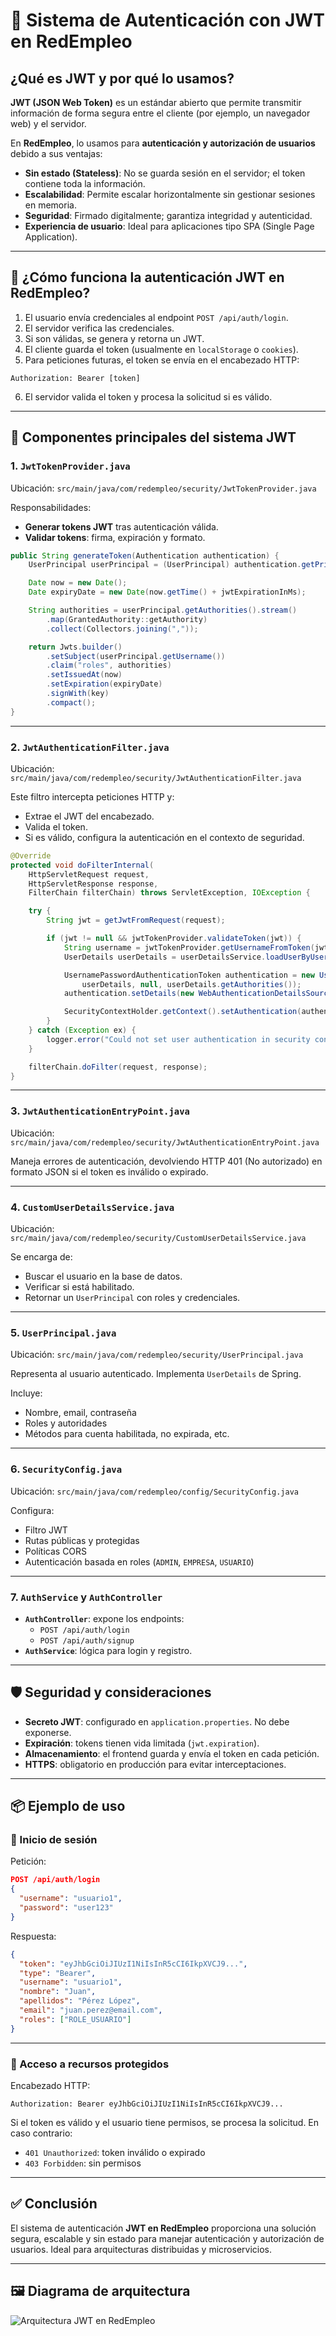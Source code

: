 # 🔐 Sistema de Autenticación con JWT en RedEmpleo

## ¿Qué es JWT y por qué lo usamos?

**JWT (JSON Web Token)** es un estándar abierto que permite transmitir información de forma segura entre el cliente (por ejemplo, un navegador web) y el servidor.

En **RedEmpleo**, lo usamos para **autenticación y autorización de usuarios** debido a sus ventajas:

- **Sin estado (Stateless)**: No se guarda sesión en el servidor; el token contiene toda la información.
- **Escalabilidad**: Permite escalar horizontalmente sin gestionar sesiones en memoria.
- **Seguridad**: Firmado digitalmente; garantiza integridad y autenticidad.
- **Experiencia de usuario**: Ideal para aplicaciones tipo SPA (Single Page Application).

---

## 🔀 ¿Cómo funciona la autenticación JWT en RedEmpleo?

1. El usuario envía credenciales al endpoint `POST /api/auth/login`.
2. El servidor verifica las credenciales.
3. Si son válidas, se genera y retorna un JWT.
4. El cliente guarda el token (usualmente en `localStorage` o `cookies`).
5. Para peticiones futuras, el token se envía en el encabezado HTTP:

```
Authorization: Bearer [token]
```

6. El servidor valida el token y procesa la solicitud si es válido.

---

## 🧹 Componentes principales del sistema JWT

### 1. `JwtTokenProvider.java`

Ubicación: `src/main/java/com/redempleo/security/JwtTokenProvider.java`

Responsabilidades:

- **Generar tokens JWT** tras autenticación válida.
- **Validar tokens**: firma, expiración y formato.

```java
public String generateToken(Authentication authentication) {
    UserPrincipal userPrincipal = (UserPrincipal) authentication.getPrincipal();

    Date now = new Date();
    Date expiryDate = new Date(now.getTime() + jwtExpirationInMs);

    String authorities = userPrincipal.getAuthorities().stream()
        .map(GrantedAuthority::getAuthority)
        .collect(Collectors.joining(","));

    return Jwts.builder()
        .setSubject(userPrincipal.getUsername())
        .claim("roles", authorities)
        .setIssuedAt(now)
        .setExpiration(expiryDate)
        .signWith(key)
        .compact();
}
```

---

### 2. `JwtAuthenticationFilter.java`

Ubicación: `src/main/java/com/redempleo/security/JwtAuthenticationFilter.java`

Este filtro intercepta peticiones HTTP y:

- Extrae el JWT del encabezado.
- Valida el token.
- Si es válido, configura la autenticación en el contexto de seguridad.

```java
@Override
protected void doFilterInternal(
    HttpServletRequest request,
    HttpServletResponse response,
    FilterChain filterChain) throws ServletException, IOException {

    try {
        String jwt = getJwtFromRequest(request);

        if (jwt != null && jwtTokenProvider.validateToken(jwt)) {
            String username = jwtTokenProvider.getUsernameFromToken(jwt);
            UserDetails userDetails = userDetailsService.loadUserByUsername(username);

            UsernamePasswordAuthenticationToken authentication = new UsernamePasswordAuthenticationToken(
                userDetails, null, userDetails.getAuthorities());
            authentication.setDetails(new WebAuthenticationDetailsSource().buildDetails(request));

            SecurityContextHolder.getContext().setAuthentication(authentication);
        }
    } catch (Exception ex) {
        logger.error("Could not set user authentication in security context", ex);
    }

    filterChain.doFilter(request, response);
}
```

---

### 3. `JwtAuthenticationEntryPoint.java`

Ubicación: `src/main/java/com/redempleo/security/JwtAuthenticationEntryPoint.java`

Maneja errores de autenticación, devolviendo HTTP 401 (No autorizado) en formato JSON si el token es inválido o expirado.

---

### 4. `CustomUserDetailsService.java`

Ubicación: `src/main/java/com/redempleo/security/CustomUserDetailsService.java`

Se encarga de:

- Buscar el usuario en la base de datos.
- Verificar si está habilitado.
- Retornar un `UserPrincipal` con roles y credenciales.

---

### 5. `UserPrincipal.java`

Ubicación: `src/main/java/com/redempleo/security/UserPrincipal.java`

Representa al usuario autenticado. Implementa `UserDetails` de Spring.

Incluye:

- Nombre, email, contraseña
- Roles y autoridades
- Métodos para cuenta habilitada, no expirada, etc.

---

### 6. `SecurityConfig.java`

Ubicación: `src/main/java/com/redempleo/config/SecurityConfig.java`

Configura:

- Filtro JWT
- Rutas públicas y protegidas
- Políticas CORS
- Autenticación basada en roles (`ADMIN`, `EMPRESA`, `USUARIO`)

---

### 7. `AuthService` y `AuthController`

- **`AuthController`**: expone los endpoints:
    - `POST /api/auth/login`
    - `POST /api/auth/signup`
- **`AuthService`**: lógica para login y registro.

---

## 🛡️ Seguridad y consideraciones

- **Secreto JWT**: configurado en `application.properties`. No debe exponerse.
- **Expiración**: tokens tienen vida limitada (`jwt.expiration`).
- **Almacenamiento**: el frontend guarda y envía el token en cada petición.
- **HTTPS**: obligatorio en producción para evitar interceptaciones.

---

## 📦 Ejemplo de uso

### 🔑 Inicio de sesión

Petición:

```json
POST /api/auth/login
{
  "username": "usuario1",
  "password": "user123"
}
```

Respuesta:

```json
{
  "token": "eyJhbGciOiJIUzI1NiIsInR5cCI6IkpXVCJ9...",
  "type": "Bearer",
  "username": "usuario1",
  "nombre": "Juan",
  "apellidos": "Pérez López",
  "email": "juan.perez@email.com",
  "roles": ["ROLE_USUARIO"]
}
```

---

### 🔐 Acceso a recursos protegidos

Encabezado HTTP:

```
Authorization: Bearer eyJhbGciOiJIUzI1NiIsInR5cCI6IkpXVCJ9...
```

Si el token es válido y el usuario tiene permisos, se procesa la solicitud. En caso contrario:

- `401 Unauthorized`: token inválido o expirado
- `403 Forbidden`: sin permisos

---

## ✅ Conclusión

El sistema de autenticación **JWT en RedEmpleo** proporciona una solución segura, escalable y sin estado para manejar autenticación y autorización de usuarios. Ideal para arquitecturas distribuidas y microservicios.

---

## 🖼️ Diagrama de arquitectura

![Arquitectura JWT en RedEmpleo](grafico.png)
<!-- Reemplaza "grafico.png" con la URL o ruta relativa de la imagen -->

